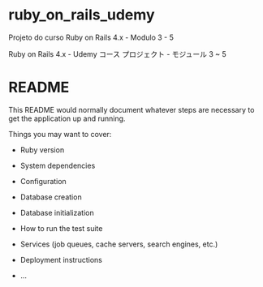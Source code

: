 # ruby_on_rails_udemy
Projeto do curso Ruby on Rails 4.x - Modulo 3 - 5 

Ruby on Rails 4.x - Udemy コース プロジェクト - モジュール 3 ~ 5

# README

This README would normally document whatever steps are necessary to get the
application up and running.

Things you may want to cover:

* Ruby version

* System dependencies

* Configuration

* Database creation

* Database initialization

* How to run the test suite

* Services (job queues, cache servers, search engines, etc.)

* Deployment instructions

* ...

